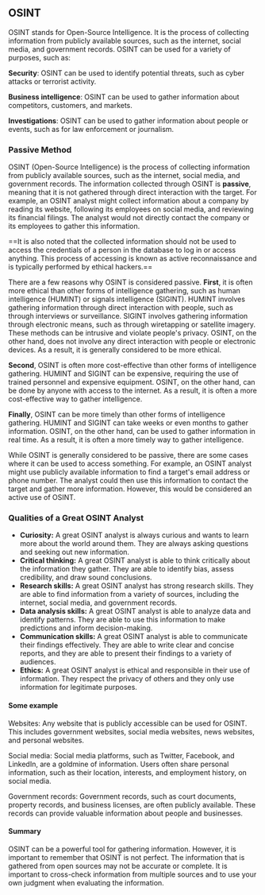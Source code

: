   
## OSINT

OSINT stands for Open-Source Intelligence. It is the process of collecting information from publicly available sources, such as the internet, social media, and government records. OSINT can be used for a variety of purposes, such as:

**Security**: OSINT can be used to identify potential threats, such as cyber attacks or terrorist activity.

**Business intelligence**: OSINT can be used to gather information about competitors, customers, and markets.

**Investigations**: OSINT can be used to gather information about people or events, such as for law enforcement or journalism.

### Passive Method

OSINT (Open-Source Intelligence) is the process of collecting information from publicly available sources, such as the internet, social media, and government records. The information collected through OSINT is **passive**, meaning that it is not gathered through direct interaction with the target. For example, an OSINT analyst might collect information about a company by reading its website, following its employees on social media, and reviewing its financial filings. The analyst would not directly contact the company or its employees to gather this information.

==It is also noted that the collected information should not be used to access the credentials of a person in the database to log in or access anything. This process of accessing is known as active reconnaissance and is typically performed by ethical hackers.==

There are a few reasons why OSINT is considered passive. **First**, it is often more ethical than other forms of intelligence gathering, such as human intelligence (HUMINT) or signals intelligence (SIGINT). HUMINT involves gathering information through direct interaction with people, such as through interviews or surveillance. SIGINT involves gathering information through electronic means, such as through wiretapping or satellite imagery. These methods can be intrusive and violate people's privacy. OSINT, on the other hand, does not involve any direct interaction with people or electronic devices. As a result, it is generally considered to be more ethical.

**Second**, OSINT is often more cost-effective than other forms of intelligence gathering. HUMINT and SIGINT can be expensive, requiring the use of trained personnel and expensive equipment. OSINT, on the other hand, can be done by anyone with access to the internet. As a result, it is often a more cost-effective way to gather intelligence.

**Finally**, OSINT can be more timely than other forms of intelligence gathering. HUMINT and SIGINT can take weeks or even months to gather information. OSINT, on the other hand, can be used to gather information in real time. As a result, it is often a more timely way to gather intelligence.

While OSINT is generally considered to be passive, there are some cases where it can be used to access something. For example, an OSINT analyst might use publicly available information to find a target's email address or phone number. The analyst could then use this information to contact the target and gather more information. However, this would be considered an active use of OSINT.

### Qualities of a Great OSINT Analyst

- **Curiosity:** A great OSINT analyst is always curious and wants to learn more about the world around them. They are always asking questions and seeking out new information.
- **Critical thinking:** A great OSINT analyst is able to think critically about the information they gather. They are able to identify bias, assess credibility, and draw sound conclusions.
- **Research skills:** A great OSINT analyst has strong research skills. They are able to find information from a variety of sources, including the internet, social media, and government records.
- **Data analysis skills:** A great OSINT analyst is able to analyze data and identify patterns. They are able to use this information to make predictions and inform decision-making.
- **Communication skills:** A great OSINT analyst is able to communicate their findings effectively. They are able to write clear and concise reports, and they are able to present their findings to a variety of audiences.
- **Ethics:** A great OSINT analyst is ethical and responsible in their use of information. They respect the privacy of others and they only use information for legitimate purposes.

#### Some example

Websites: Any website that is publicly accessible can be used for OSINT. This includes government websites, social media websites, news websites, and personal websites.

Social media: Social media platforms, such as Twitter, Facebook, and LinkedIn, are a goldmine of information. Users often share personal information, such as their location, interests, and employment history, on social media.

Government records: Government records, such as court documents, property records, and business licenses, are often publicly available. These records can provide valuable information about people and businesses.

#### Summary

OSINT can be a powerful tool for gathering information. However, it is important to remember that OSINT is not perfect. The information that is gathered from open sources may not be accurate or complete. It is important to cross-check information from multiple sources and to use your own judgment when evaluating the information.